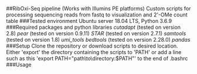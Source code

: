 ##RibOxi-Seq pipeline (Works with Illumins PE platforms)
Custom scripts for processing sequencing reads from fastq to visualization and 2'-OMe count table
###Tested environment
Ubuntu server 18.04 LTS, Python 3.6.9
###Required packages and python libraries
*cutadapt* (tested on version 2.8)
*pear* (tested on version 0.9.11)
*STAR* (tested on version 2.7.1)
*samtools* (tested on version 1.8)
*umi_tools*
*bedtools* (tested on version 2.28.0)
*pandas*
###Setup
Clone the repository or download scripts to desired location. Either 'export' the directory containing the scripts to 'PATH' or add a line such as this 'export PATH="path\to\directory:$PATH"' to the end of .bashrc
###Usage
